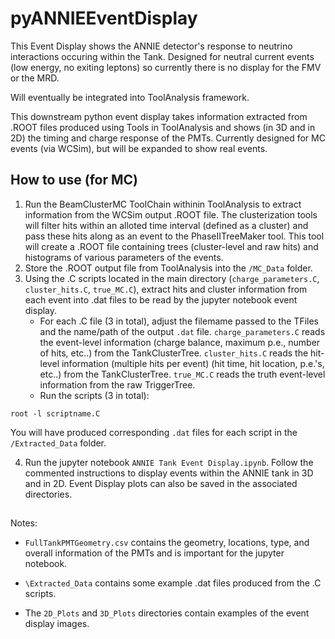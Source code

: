 # pyANNIEEventDisplay

This Event Display shows the ANNIE detector's response to neutrino interactions occuring within the Tank. Designed for neutral current events (low energy, no exiting leptons) so currently there is no display for the FMV or the MRD.

Will eventually be integrated into ToolAnalysis framework.

This downstream python event display takes information extracted from .ROOT files produced using Tools in ToolAnalysis and shows (in 3D and in 2D) the timing and charge response of the PMTs. Currently designed for MC events (via WCSim), but will be expanded to show real events.

## How to use (for MC)

1. Run the BeamClusterMC ToolChain withinin ToolAnalysis to extract information from the WCSim output .ROOT file. The clusterization tools will filter hits within an alloted time interval (defined as a cluster) and pass these hits along as an event to the PhaseIITreeMaker tool. This tool will create a .ROOT file containing trees (cluster-level and raw hits) and histograms of various parameters of the events.
2. Store the .ROOT output file from ToolAnalysis into the `/MC_Data` folder.
3. Using the .C scripts located in the main directory (`charge_parameters.C`, `cluster_hits.C`, `true_MC.C`), extract hits and cluster information from each event into .dat files to be read by the jupyter notebook event display.
      - For each .C file (3 in total), adjust the filemame passed to the TFiles and the name/path of the output `.dat` file. `charge_parameters.C` reads the event-level information (charge balance, maximum p.e., number of hits, etc..) from the TankClusterTree. `cluster_hits.C` reads the hit-level information (multiple hits per event) (hit time, hit location, p.e.'s, etc..) from the TankClusterTree. `true_MC.C` reads the truth event-level information from the raw TriggerTree. 
      - Run the scripts (3 in total):
```
root -l scriptname.C
```
You will have produced corresponding `.dat` files for each script in the `/Extracted_Data` folder.

4. Run the jupyter notebook `ANNIE Tank Event Display.ipynb`. Follow the commented instructions to display events within the ANNIE tank in 3D and in 2D. Event Display plots can also be saved in the associated directories.

##
Notes: 
- `FullTankPMTGeometry.csv` contains the geometry, locations, type, and overall information of the PMTs and is important for the jupyter notebook.
* `\Extracted_Data` contains some example .dat files produced from the .C scripts.
+ The `2D_Plots` and `3D_Plots` directories contain examples of the event display images.
